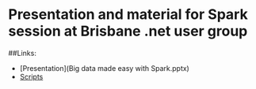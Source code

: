 # Presentation and material for Spark session at Brisbane .net user group


##Links:
* [Presentation](Big data made easy with Spark.pptx)
* [Scripts](Scripts.scala)